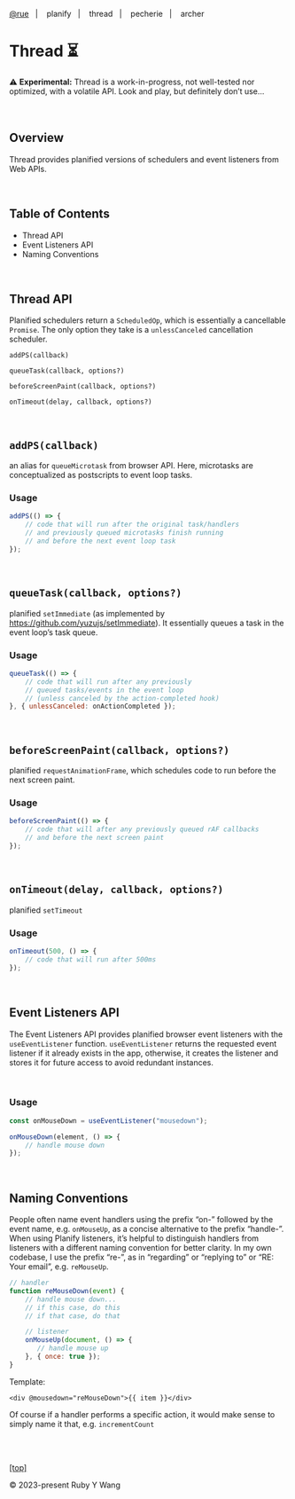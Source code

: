 [@rue](https://github.com/ruby-cube/rue)  &nbsp;&nbsp;|&nbsp; &nbsp;  planify  &nbsp;&nbsp;|&nbsp; &nbsp; thread  &nbsp;&nbsp;|&nbsp; &nbsp; pecherie  &nbsp;&nbsp;|&nbsp; &nbsp; archer
# Thread ⏳

<aside>
⚠️ <b>Experimental:</b> Thread is a work-in-progress, not well-tested nor optimized, with a volatile API. Look and play, but definitely don’t use…
</aside>
<br/>
<br/>

## Overview

Thread provides planified versions of schedulers and event listeners from Web APIs.

<br/>

## Table of Contents

- Thread API
- Event Listeners API
- Naming Conventions
<br/>

## Thread API

Planified schedulers return a `ScheduledOp`, which is essentially a cancellable `Promise`. The only option they take is a `unlessCanceled` cancellation scheduler.

`addPS(callback)` 

`queueTask(callback, options?)`

`beforeScreenPaint(callback, options?)`

`onTimeout(delay, callback, options?)`

<br/>

## `addPS(callback)` 

an alias for `queueMicrotask` from browser API. Here, microtasks are conceptualized as postscripts to event loop tasks.

### Usage

```jsx
addPS(() => {
    // code that will run after the original task/handlers 
    // and previously queued microtasks finish running
    // and before the next event loop task
});
```
<br/>

## `queueTask(callback, options?)`

planified `setImmediate` (as implemented by https://github.com/yuzujs/setImmediate). It essentially queues a task in the event loop’s task queue.

### Usage

```jsx
queueTask(() => {
    // code that will run after any previously 
    // queued tasks/events in the event loop
    // (unless canceled by the action-completed hook)
}, { unlessCanceled: onActionCompleted });
```
<br/>

## `beforeScreenPaint(callback, options?)`

planified `requestAnimationFrame`, which schedules code to run before the next screen paint.

### Usage

```jsx
beforeScreenPaint(() => {
    // code that will after any previously queued rAF callbacks
    // and before the next screen paint
});
```
<br/>

## `onTimeout(delay, callback, options?)`

planified `setTimeout`

### Usage

```jsx
onTimeout(500, () => {
    // code that will run after 500ms
});
```

<br/>

## Event Listeners API

The Event Listeners API provides planified browser event listeners with the `useEventListener` function. `useEventListener` returns the requested event listener if it already exists in the app, otherwise, it creates the listener and stores it for future access to avoid redundant instances.

<br/>

### Usage

```js
const onMouseDown = useEventListener("mousedown");

onMouseDown(element, () => {
    // handle mouse down
});
```
<br/>

## Naming Conventions

People often name event handlers using the prefix “on-” followed by the event name, e.g. `onMouseUp`, as a concise alternative to the prefix “handle-”. When using Planify listeners, it’s helpful to distinguish handlers from listeners with a different naming convention for better clarity. In my own codebase, I use the prefix “re-”, as in “regarding” or “replying to” or “RE: Your email”, e.g. `reMouseUp`. 

```jsx
// handler
function reMouseDown(event) {
    // handle mouse down...
    // if this case, do this
    // if that case, do that

    // listener
    onMouseUp(document, () => {
       // handle mouse up
    }, { once: true });
}
```

Template:

```tsx
<div @mousedown="reMouseDown">{{ item }}</div>
```

Of course if a handler performs a specific action, it would make sense to simply name it that, e.g. `incrementCount`

<br/>
<br/>

[[top]](https://github.com/ruby-cube/rue/tree/main/packages/planify#planify-)

© 2023-present Ruby Y Wang
